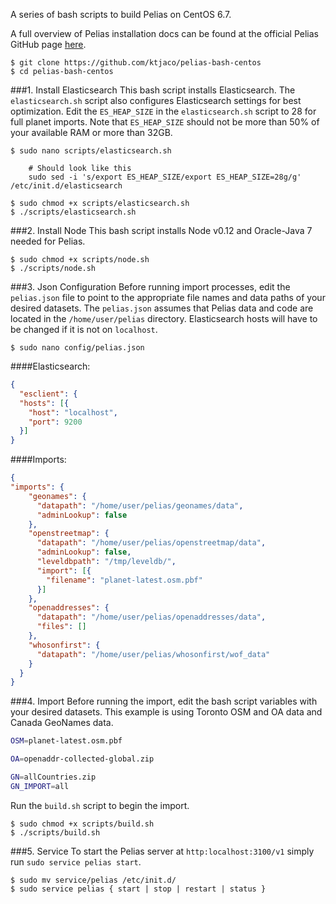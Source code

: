 A series of bash scripts to build Pelias on CentOS 6.7. 

A full overview of Pelias installation docs can be found at the official Pelias GitHub page [here](https://github.com/pelias/pelias-doc/blob/master/installing.md).

```
$ git clone https://github.com/ktjaco/pelias-bash-centos
$ cd pelias-bash-centos
```

###1. Install Elasticsearch
This bash script installs Elasticsearch. The ```elasticsearch.sh``` script also configures Elasticsearch settings for best optimization. Edit the ```ES_HEAP_SIZE``` in the ```elasticsearch.sh``` script to 28 for full planet imports. Note that ```ES_HEAP_SIZE``` should not be more than 50% of your available RAM or more than 32GB.

```
$ sudo nano scripts/elasticsearch.sh

    # Should look like this
    sudo sed -i 's/export ES_HEAP_SIZE/export ES_HEAP_SIZE=28g/g' /etc/init.d/elasticsearch

$ sudo chmod +x scripts/elasticsearch.sh
$ ./scripts/elasticsearch.sh
```

###2. Install Node
This bash script installs Node v0.12 and Oracle-Java 7 needed for Pelias.
```
$ sudo chmod +x scripts/node.sh
$ ./scripts/node.sh
```

###3. Json Configuration
Before running import processes, edit the ```pelias.json``` file to point to the appropriate file names and data paths of your desired datasets. The ```pelias.json``` assumes that Pelias data and code are located in the ```/home/user/pelias``` directory. Elasticsearch hosts will have to be changed if it is not on ```localhost```.

```$ sudo nano config/pelias.json```

####Elasticsearch:
```json
{
  "esclient": {
  "hosts": [{
    "host": "localhost",
    "port": 9200
  }]
}
```
####Imports:
```json
{
"imports": {
    "geonames": {
      "datapath": "/home/user/pelias/geonames/data",
      "adminLookup": false
    },
    "openstreetmap": {
      "datapath": "/home/user/pelias/openstreetmap/data",
      "adminLookup": false,
      "leveldbpath": "/tmp/leveldb/",
      "import": [{
        "filename": "planet-latest.osm.pbf"
      }]
    },
    "openaddresses": {
      "datapath": "/home/user/pelias/openaddresses/data",
      "files": []
    },
    "whosonfirst": {
      "datapath": "/home/user/pelias/whosonfirst/wof_data"
    }
  }
}
```
###4. Import
Before running the import, edit the bash script variables with your desired datasets. This example is using Toronto OSM and OA data and Canada GeoNames data.

```bash
OSM=planet-latest.osm.pbf

OA=openaddr-collected-global.zip

GN=allCountries.zip
GN_IMPORT=all
```

Run the ```build.sh``` script to begin the import.

```
$ sudo chmod +x scripts/build.sh
$ ./scripts/build.sh
```

###5. Service
To start the Pelias server at ```http:localhost:3100/v1``` simply run ```sudo service pelias start```.
```
$ sudo mv service/pelias /etc/init.d/
$ sudo service pelias { start | stop | restart | status }
```
